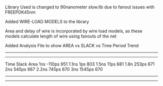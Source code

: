 
Library Used is changed to 90nanometer slow.lib due to fanout issues with FREEPDK45nm

Added WIRE-LOAD MODELS to the library


Area and delay of wire is incorporated by wire load models, as these models calculate length of wire using fanouts of the net


Added Analysis File to show AREA vs SLACK vs Time Period Trend



******************************************************************************************
******************************************************************************************

Time    Slack    Area
1ns    -110ps    951
1.1ns     1ps    803
1.5ns    11ps    681
1.8n    253ps    671
2ns	    545ps    667
2.2ns   745ps    670
3ns    1545ps    670

******************************************************************************************
******************************************************************************************
